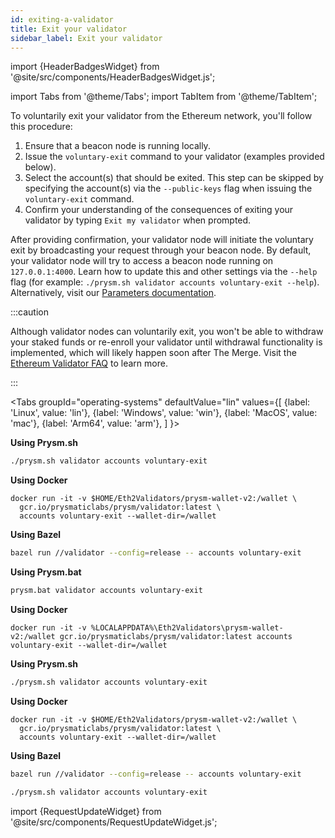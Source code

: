 ```yaml
---
id: exiting-a-validator
title: Exit your validator
sidebar_label: Exit your validator
---
```


import {HeaderBadgesWidget} from '@site/src/components/HeaderBadgesWidget.js';

<HeaderBadgesWidget />

import Tabs from '@theme/Tabs';
import TabItem from '@theme/TabItem';

To voluntarily exit your validator from the Ethereum network, you'll follow this procedure:

 1. Ensure that a beacon node is running locally. 
 1. Issue the `voluntary-exit` command to your validator (examples provided below).
 2. Select the account(s) that should be exited. This step can be skipped by specifying the account(s) via the `--public-keys` flag when issuing the `voluntary-exit` command.
 3. Confirm your understanding of the consequences of exiting your validator by typing `Exit my validator` when prompted.

After providing confirmation, your validator node will initiate the voluntary exit by broadcasting your request through your beacon node. By default, your validator node will try to access a beacon node running on `127.0.0.1:4000`. Learn how to update this and other settings via the `--help` flag (for example: `./prysm.sh validator accounts voluntary-exit --help`). Alternatively, visit our [Parameters documentation](../prysm-usage/parameters.md).

:::caution 

Although validator nodes can voluntarily exit, you won't be able to withdraw your staked funds or re-enroll your validator until withdrawal functionality is implemented, which will likely happen soon after The Merge. Visit the [Ethereum Validator FAQ](https://launchpad.ethereum.org/en/faq) to learn more.

:::

<Tabs
  groupId="operating-systems"
  defaultValue="lin"
  values={[
    {label: 'Linux', value: 'lin'},
    {label: 'Windows', value: 'win'},
    {label: 'MacOS', value: 'mac'},
    {label: 'Arm64', value: 'arm'},
  ]
}>
<TabItem value="lin">

**Using Prysm.sh**

```bash
./prysm.sh validator accounts voluntary-exit
```

**Using Docker**

```text
docker run -it -v $HOME/Eth2Validators/prysm-wallet-v2:/wallet \
  gcr.io/prysmaticlabs/prysm/validator:latest \
  accounts voluntary-exit --wallet-dir=/wallet
```

**Using Bazel**

```bash
bazel run //validator --config=release -- accounts voluntary-exit
```

</TabItem>
<TabItem value="win">

**Using Prysm.bat**

```bash
prysm.bat validator accounts voluntary-exit
```

**Using Docker**

```text
docker run -it -v %LOCALAPPDATA%\Eth2Validators\prysm-wallet-v2:/wallet gcr.io/prysmaticlabs/prysm/validator:latest accounts voluntary-exit --wallet-dir=/wallet
```

</TabItem>
<TabItem value="mac">

**Using Prysm.sh**

```bash
./prysm.sh validator accounts voluntary-exit
```

**Using Docker**

```text
docker run -it -v $HOME/Eth2Validators/prysm-wallet-v2:/wallet \
  gcr.io/prysmaticlabs/prysm/validator:latest \
  accounts voluntary-exit --wallet-dir=/wallet
```

**Using Bazel**

```bash
bazel run //validator --config=release -- accounts voluntary-exit
```

</TabItem>
<TabItem value="arm">

```bash
./prysm.sh validator accounts voluntary-exit
```

</TabItem>
</Tabs>

import {RequestUpdateWidget} from '@site/src/components/RequestUpdateWidget.js';

<RequestUpdateWidget />